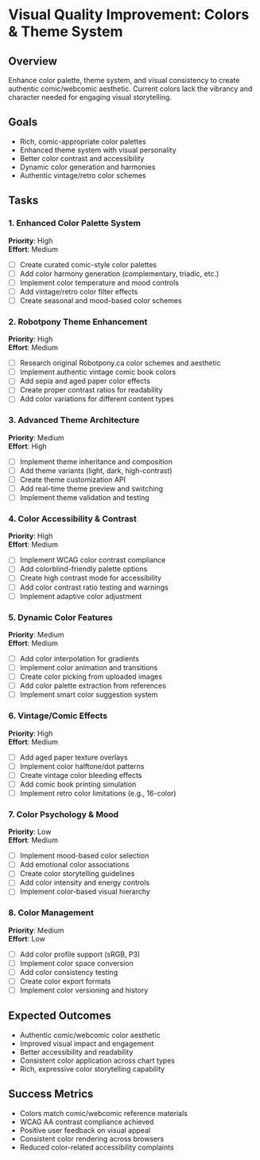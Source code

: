 # Visual Quality Improvement: Colors & Theme System

## Overview
Enhance color palette, theme system, and visual consistency to create authentic comic/webcomic aesthetic. Current colors lack the vibrancy and character needed for engaging visual storytelling.

## Goals
- Rich, comic-appropriate color palettes
- Enhanced theme system with visual personality
- Better color contrast and accessibility
- Dynamic color generation and harmonies
- Authentic vintage/retro color schemes

## Tasks

### 1. Enhanced Color Palette System
**Priority**: High  
**Effort**: Medium

- [ ] Create curated comic-style color palettes
- [ ] Add color harmony generation (complementary, triadic, etc.)
- [ ] Implement color temperature and mood controls
- [ ] Add vintage/retro color filter effects
- [ ] Create seasonal and mood-based color schemes

### 2. Robotpony Theme Enhancement
**Priority**: High  
**Effort**: Medium

- [ ] Research original Robotpony.ca color schemes and aesthetic
- [ ] Implement authentic vintage comic book colors
- [ ] Add sepia and aged paper color effects
- [ ] Create proper contrast ratios for readability
- [ ] Add color variations for different content types

### 3. Advanced Theme Architecture
**Priority**: Medium  
**Effort**: High

- [ ] Implement theme inheritance and composition
- [ ] Add theme variants (light, dark, high-contrast)
- [ ] Create theme customization API
- [ ] Add real-time theme preview and switching
- [ ] Implement theme validation and testing

### 4. Color Accessibility & Contrast
**Priority**: High  
**Effort**: Medium

- [ ] Implement WCAG color contrast compliance
- [ ] Add colorblind-friendly palette options
- [ ] Create high contrast mode for accessibility
- [ ] Add color contrast ratio testing and warnings
- [ ] Implement adaptive color adjustment

### 5. Dynamic Color Features
**Priority**: Medium  
**Effort**: Medium

- [ ] Add color interpolation for gradients
- [ ] Implement color animation and transitions
- [ ] Create color picking from uploaded images
- [ ] Add color palette extraction from references
- [ ] Implement smart color suggestion system

### 6. Vintage/Comic Effects
**Priority**: High  
**Effort**: Medium

- [ ] Add aged paper texture overlays
- [ ] Implement color halftone/dot patterns
- [ ] Create vintage color bleeding effects
- [ ] Add comic book printing simulation
- [ ] Implement retro color limitations (e.g., 16-color)

### 7. Color Psychology & Mood
**Priority**: Low  
**Effort**: Medium

- [ ] Implement mood-based color selection
- [ ] Add emotional color associations
- [ ] Create color storytelling guidelines
- [ ] Add color intensity and energy controls
- [ ] Implement color-based visual hierarchy

### 8. Color Management
**Priority**: Medium  
**Effort**: Low

- [ ] Add color profile support (sRGB, P3)
- [ ] Implement color space conversion
- [ ] Add color consistency testing
- [ ] Create color export formats
- [ ] Implement color versioning and history

## Expected Outcomes
- Authentic comic/webcomic color aesthetic
- Improved visual impact and engagement
- Better accessibility and readability
- Consistent color application across chart types
- Rich, expressive color storytelling capability

## Success Metrics
- Colors match comic/webcomic reference materials
- WCAG AA contrast compliance achieved
- Positive user feedback on visual appeal
- Consistent color rendering across browsers
- Reduced color-related accessibility complaints